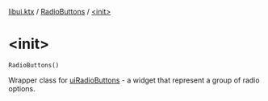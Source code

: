 [libui.ktx](../README.md) / [RadioButtons](README.md) / [&lt;init&gt;](-init-.md)

# &lt;init&gt;

`RadioButtons()`

Wrapper class for [uiRadioButtons](../../libui/ui-radio-buttons.md) - a widget that represent a group of radio options.


